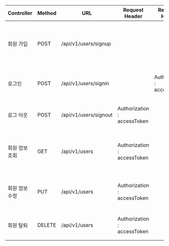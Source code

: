| Controller | Method | URL                   | Request Header              | Response Header             | Response                                                          | Request                                                              |
|------------|--------|-----------------------|-----------------------------|-----------------------------|-------------------------------------------------------------------|----------------------------------------------------------------------|
| 회원 가입      | POST   | /api/v1/users/signup  |                             |                             | { "status" : 201, "message": "회원가입 성공" }                          | { "username": "username", "email": "email", "password": "password" } |
| 로그인        | POST   | /api/v1/users/signin  |                             | Authorization : accessToken | { "status" : 200, "message": "로그인 성공" }                           | { "username": "username", "password": "password" }                   |
| 로그 아웃      | POST   | /api/v1/users/signout | Authorization : accessToken |                             | {"status" : 200, "message": "로그아웃 성공"}                            |                                                                      |
| 회원 정보 조회   | GET    | /api/v1/users         | Authorization : accessToken |                             | {"status" : 200, "message": "회원 정보 조회 성공", "data": {responseDto}} |                                                                      |
| 회원 정보 수정   | PUT    | /api/v1/users         | Authorization : accessToken |                             | { "status" : 200, "message": "회원 정보 수정 성공" }                      | {"password": "password"}                                             |
| 회원 탈퇴      | DELETE | /api/v1/users         | Authorization : accessToken |                             | { "status" : 204, "message": "회원 탈퇴 성공" }                         | {"password": "password"}                                             |
